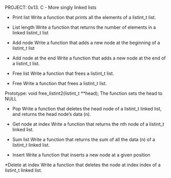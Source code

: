 PROJECT: 0x13. C - More singly linked lists

* Print list
Write a function that prints all the elements of a listint_t list.

* List length
Write a function that returns the number of elements in a linked listint_t list

* Add node
Write a function that adds a new node at the beginning of a listint_t list

* Add node at the end
Write a function that adds a new node at the end of a listint_t list.

*  Free list
Write a function that frees a listint_t list.

* Free
Write a function that frees a listint_t list.

Prototype: void free_listint2(listint_t **head);
The function sets the head to NULL

* Pop
Write a function that deletes the head node of a listint_t linked list, and returns the head node’s data (n).

* Get node at index
Write a function that returns the nth node of a listint_t linked list.

* Sum list
Write a function that returns the sum of all the data (n) of a listint_t linked list.

*  Insert
Write a function that inserts a new node at a given position

*Delete at index
Write a function that deletes the node at index index of a listint_t linked list.
